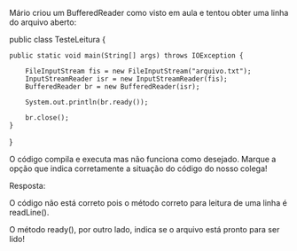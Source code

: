 Mário criou um BufferedReader como visto em aula e tentou obter uma linha do arquivo aberto:

public class TesteLeitura {

    public static void main(String[] args) throws IOException {

        FileInputStream fis = new FileInputStream("arquivo.txt");
        InputStreamReader isr = new InputStreamReader(fis);
        BufferedReader br = new BufferedReader(isr);

        System.out.println(br.ready());

        br.close();
    }

}

O código compila e executa mas não funciona como desejado. Marque a opção que indica corretamente a situação do código do nosso colega!

Resposta:

O código não está correto pois o método correto para leitura de uma linha é readLine().

O método ready(), por outro lado, indica se o arquivo está pronto para ser lido!